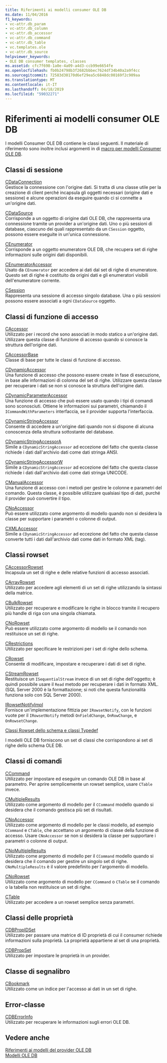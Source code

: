 ```yaml
---
title: Riferimenti ai modelli consumer OLE DB
ms.date: 11/04/2016
f1_keywords:
- vc-attr.db_param
- vc-attr.db_column
- vc-attr.db_accessor
- vc-attr.db_command
- vc-attr.db_table
- vc.templates.ole
- vc-attr.db_source
helpviewer_keywords:
- OLE DB consumer templates, classes
ms.assetid: cfc7f698-1a0e-4a09-a4d3-ccb99e6654fe
ms.openlocfilehash: fb0b24798b3f2682bbbec7624df34b40a2a9f4cc
ms.sourcegitcommit: 72583d30170d6ef29ea5c6848dc00169f2c909aa
ms.translationtype: MT
ms.contentlocale: it-IT
ms.lasthandoff: 04/18/2019
ms.locfileid: "59032271"
---
```

# <a name="ole-db-consumer-templates-reference"></a>Riferimenti ai modelli consumer OLE DB

I modelli Consumer OLE DB contiene le classi seguenti. Il materiale di riferimento sono inoltre inclusi argomenti in di [macro per modelli Consumer OLE DB](../../data/oledb/macros-and-global-functions-for-ole-db-consumer-templates.md).

## <a name="session-classes"></a>Classi di sessione

[CDataConnection](../../data/oledb/cdataconnection-class.md)<br/>
Gestisce la connessione con l'origine dati. Si tratta di una classe utile per la creazione di client perché incapsula gli oggetti necessari (origine dati e sessione) e alcune operazioni da eseguire quando ci si connette a un'origine dati.

[CDataSource](../../data/oledb/cdatasource-class.md)<br/>
Corrisponde a un oggetto di origine dati OLE DB, che rappresenta una connessione tramite un provider a un'origine dati. Uno o più sessioni di database, ciascuno dei quali rappresentato da un `CSession` oggetto, possono essere eseguite in un'unica connessione.

[CEnumerator](../../data/oledb/cenumerator-class.md)<br/>
Corrisponde a un oggetto enumeratore OLE DB, che recupera set di righe informazioni sulle origini dati disponibili.

[CEnumeratorAccessor](../../data/oledb/cenumeratoraccessor-class.md)<br/>
Usato da `CEnumerator` per accedere ai dati dal set di righe di enumeratore. Questo set di righe è costituito da origini dati e gli enumeratori visibili dell'enumeratore corrente.

[CSession](../../data/oledb/csession-class.md)<br/>
Rappresenta una sessione di accesso singolo database. Una o più sessioni possono essere associati a ogni `CDataSource` oggetto.

## <a name="accessor-classes"></a>Classi di funzione di accesso

[CAccessor](../../data/oledb/caccessor-class.md)<br/>
Utilizzato per i record che sono associati in modo statico a un'origine dati. Utilizzare questa classe di funzione di accesso quando si conosce la struttura dell'origine dati.

[CAccessorBase](../../data/oledb/caccessorbase-class.md)<br/>
Classe di base per tutte le classi di funzione di accesso.

[CDynamicAccessor](../../data/oledb/cdynamicaccessor-class.md)<br/>
Una funzione di accesso che possono essere create in fase di esecuzione, in base alle informazioni di colonna del set di righe. Utilizzare questa classe per recuperare i dati se non si conosce la struttura dell'origine dati.

[CDynamicParameterAccessor](../../data/oledb/cdynamicparameteraccessor-class.md)<br/>
Una funzione di accesso che può essere usato quando i tipi di comandi sono sconosciuti. Ottiene le informazioni sui parametri, chiamando il `ICommandWithParameters` interfaccia, se il provider supporta l'interfaccia.

[CDynamicStringAccessor](../../data/oledb/cdynamicstringaccessor-class.md)<br/>
Consente di accedere a un'origine dati quando non si dispone di alcuna conoscenza della struttura sottostante del database.

[CDynamicStringAccessorA](../../data/oledb/cdynamicstringaccessora-class.md)<br/>
Simile a `CDynamicStringAccessor` ad eccezione del fatto che questa classe richiede i dati dall'archivio dati come dati stringa ANSI.

[CDynamicStringAccessorW](../../data/oledb/cdynamicstringaccessorw-class.md)<br/>
Simile a `CDynamicStringAccessor` ad eccezione del fatto che questa classe richiede i dati dall'archivio dati come dati stringa UNICODE.

[CManualAccessor](../../data/oledb/cmanualaccessor-class.md)<br/>
Una funzione di accesso con i metodi per gestire le colonne e parametri del comando. Questa classe, è possibile utilizzare qualsiasi tipo di dati, purché il provider può convertire il tipo.

[CNoAccessor](../../data/oledb/cnoaccessor-class.md)<br/>
Può essere utilizzato come argomento di modello quando non si desidera la classe per supportare i parametri o colonne di output.

[CXMLAccessor](../../data/oledb/cxmlaccessor-class.md)<br/>
Simile a `CDynamicStringAccessor` ad eccezione del fatto che questa classe converte tutti i dati dall'archivio dati come dati in formato XML (tag).

## <a name="rowset-classes"></a>Classi rowset

[CAccessorRowset](../../data/oledb/caccessorrowset-class.md)<br/>
Incapsula un set di righe e delle relative funzioni di accesso associati.

[CArrayRowset](../../data/oledb/carrayrowset-class.md)<br/>
Utilizzato per accedere agli elementi di un set di righe utilizzando la sintassi della matrice.

[CBulkRowset](../../data/oledb/cbulkrowset-class.md)<br/>
Utilizzato per recuperare e modificare le righe in blocco tramite il recupero più handle di riga con una singola chiamata.

[CNoRowset](../../data/oledb/cnorowset-class.md)<br/>
Può essere utilizzato come argomento di modello se il comando non restituisce un set di righe.

[CRestrictions](../../data/oledb/crestrictions-class.md)<br/>
Utilizzato per specificare le restrizioni per i set di righe dello schema.

[CRowset](../../data/oledb/crowset-class.md)<br/>
Consente di modificare, impostare e recuperare i dati di set di righe.

[CStreamRowset](../../data/oledb/cstreamrowset-class.md)<br/>
Restituisce un `ISequentialStream` invece di un set di righe dell'oggetto; è quindi possibile usare il `Read` metodo per recuperare i dati in formato XML. (SQL Server 2000 è la formattazione; si noti che questa funzionalità funziona solo con SQL Server 2000).

[IRowsetNotifyImpl](../../data/oledb/irowsetnotifyimpl-class.md)<br/>
Fornisce un'implementazione fittizia per `IRowsetNotify`, con le funzioni vuote per il `IRowsetNotify` metodi `OnFieldChange`, `OnRowChange`, e `OnRowsetChange`.

[Classi Rowset dello schema e classi Typedef](../../data/oledb/schema-rowset-classes-and-typedef-classes.md)

I modelli OLE DB forniscono un set di classi che corrispondono ai set di righe dello schema OLE DB.

## <a name="command-classes"></a>Classi di comandi

[CCommand](../../data/oledb/ccommand-class.md)<br/>
Utilizzato per impostare ed eseguire un comando OLE DB in base al parametro. Per aprire semplicemente un rowset semplice, usare `CTable` invece.

[CMultipleResults](../../data/oledb/cmultipleresults-class.md)<br/>
Utilizzato come argomento di modello per il `CCommand` modello quando si desidera che il comando gestisca più set di risultati.

[CNoAccessor](../../data/oledb/cnoaccessor-class.md)<br/>
Utilizzato come argomento di modello per le classi modello, ad esempio `CCommand` e `CTable`, che accettano un argomento di classe della funzione di accesso. Usare `CNoAccessor` se non si desidera la classe per supportare i parametri o colonne di output.

[CNoMultipleResults](../../data/oledb/cnomultipleresults-class.md)<br/>
Utilizzato come argomento di modello per il `CCommand` modello quando si desidera che il comando per gestire un singolo set di righe. `CNoMultipleResults` è il valore predefinito per l'argomento di modello.

[CNoRowset](../../data/oledb/cnorowset-class.md)<br/>
Utilizzato come argomento di modello per `CCommand` o `CTable` se il comando o la tabella non restituisce un set di righe.

[CTable](../../data/oledb/ctable-class.md)<br/>
Utilizzato per accedere a un rowset semplice senza parametri.

## <a name="property-classes"></a>Classi delle proprietà

[CDBPropIDSet](../../data/oledb/cdbpropidset-class.md)<br/>
Utilizzato per passare una matrice di ID proprietà di cui il consumer richiede informazioni sulla proprietà. La proprietà appartiene al set di una proprietà.

[CDBPropSet](../../data/oledb/cdbpropset-class.md)<br/>
Utilizzato per impostare le proprietà in un provider.

## <a name="bookmark-class"></a>Classe di segnalibro

[CBookmark](../../data/oledb/cbookmark-class.md)<br/>
Utilizzato come un indice per l'accesso ai dati in un set di righe.

## <a name="error-class"></a>Error-classe

[CDBErrorInfo](../../data/oledb/cdberrorinfo-class.md)<br/>
Utilizzato per recuperare le informazioni sugli errori OLE DB.

## <a name="see-also"></a>Vedere anche

[Riferimenti ai modelli del provider OLE DB](../../data/oledb/ole-db-provider-templates-reference.md)<br/>
[Modelli OLE DB](../../data/oledb/ole-db-templates.md)